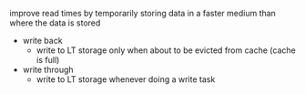 
improve read times by temporarily storing data in a faster medium than where the data is stored

- write back
	- write to LT storage only when about to be evicted from cache (cache is full)
- write through
	- write to LT storage whenever doing a write task